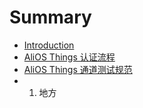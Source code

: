 # Summary

* [Introduction](README.md)
* [AliOS Things 认证流程](/dosc/alios-thingsren-zheng-liu-cheng.md)
* [AliOS Things 通道测试规范](afds-sdf-sdf.md)
* 1. 地方



